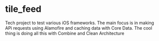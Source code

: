 # tile_feed
Tech project to test various iOS frameworks. The main focus is in making APi requests using Alamofire and caching data with Core Data. The cool thing is doing all this with Combine and Clean Architecture
